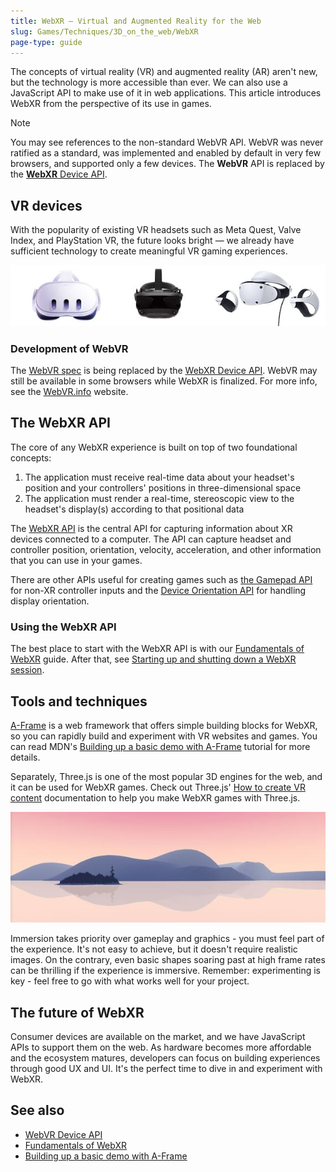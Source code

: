 ```yaml
---
title: WebXR — Virtual and Augmented Reality for the Web
slug: Games/Techniques/3D_on_the_web/WebXR
page-type: guide
---
```




The concepts of virtual reality (VR) and augmented reality (AR) aren't new, but the technology is more accessible than ever. We can also use a JavaScript API to make use of it in web applications. This article introduces WebXR from the perspective of its use in games.

> [!NOTE]
> You may see references to the non-standard WebVR API. WebVR was never ratified as a standard, was implemented and enabled by default in very few browsers, and supported only a few devices. The **WebVR** API is replaced by the [**WebXR** Device API](/en-US/docs/Web/API/WebXR_Device_API).

## VR devices

With the popularity of existing VR headsets such as Meta Quest, Valve Index, and PlayStation VR, the future looks bright — we already have sufficient technology to create meaningful VR gaming experiences.

![Three different VR devices: the Meta Quest 3, the Valve Index, and the Sony PSVR2.](hmds.jpg)

### Development of WebVR

The [WebVR spec](https://mozvr.github.io/webvr-spec/webvr.html) is being replaced by the [WebXR Device API](/en-US/docs/Web/API/WebXR_Device_API). WebVR may still be available in some browsers while WebXR is finalized.
For more info, see the [WebVR.info](https://webvr.info/) website.

## The WebXR API

The core of any WebXR experience is built on top of two foundational concepts:

1. The application must receive real-time data about your headset's position and your controllers' positions in three-dimensional space
2. The application must render a real-time, stereoscopic view to the headset's display(s) according to that positional data

The [WebXR API](/en-US/docs/Web/API/WebXR_Device_API) is the central API for capturing information about XR devices connected to a computer. The API can capture headset and controller position, orientation, velocity, acceleration, and other information that you can use in your games.

There are other APIs useful for creating games such as [the Gamepad API](/en-US/docs/Web/API/Gamepad_API) for non-XR controller inputs and the [Device Orientation API](/en-US/docs/Web/API/Device_orientation_events/Detecting_device_orientation) for handling display orientation.

### Using the WebXR API

The best place to start with the WebXR API is with our [Fundamentals of WebXR](/en-US/docs/Web/API/WebXR_Device_API/Fundamentals) guide. After that, see [Starting up and shutting down a WebXR session](/en-US/docs/Web/API/WebXR_Device_API/Startup_and_shutdown).

## Tools and techniques

[A-Frame](https://aframe.io/) is a web framework that offers simple building blocks for WebXR, so you can rapidly build and experiment with VR websites and games. You can read MDN's [Building up a basic demo with A-Frame](/en-US/docs/Games/Techniques/3D_on_the_web/Building_up_a_basic_demo_with_A-Frame) tutorial for more details.

Separately, Three.js is one of the most popular 3D engines for the web, and it can be used for WebXR games. Check out Three.js' [How to create VR content](https://threejs.org/docs/#manual/en/introduction/How-to-create-VR-content) documentation to help you make WebXR games with Three.js.

![A 3D representation of a landscape: it's a pinkish sunset, with a blue mountainous land in the background surrounded by a mirror sea and a darker blue island in the second plan.](sechelt.jpg)

Immersion takes priority over gameplay and graphics - you must feel part of the experience. It's not easy to achieve, but it doesn't require realistic images. On the contrary, even basic shapes soaring past at high frame rates can be thrilling if the experience is immersive. Remember: experimenting is key - feel free to go with what works well for your project.

## The future of WebXR

Consumer devices are available on the market, and we have JavaScript APIs to support them on the web. As hardware becomes more affordable and the ecosystem matures, developers can focus on building experiences through good UX and UI. It's the perfect time to dive in and experiment with WebXR.

## See also

- [WebVR Device API](/en-US/docs/Web/API/WebXR_Device_API)
- [Fundamentals of WebXR](/en-US/docs/Web/API/WebXR_Device_API/Fundamentals)
- [Building up a basic demo with A-Frame](/en-US/docs/Games/Techniques/3D_on_the_web/Building_up_a_basic_demo_with_A-Frame)
